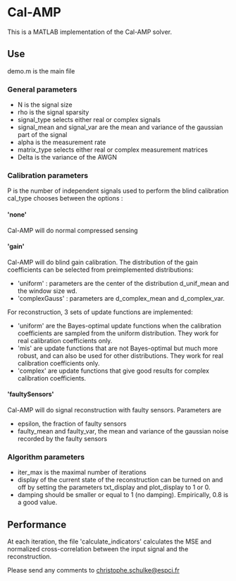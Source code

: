 # Cal-AMP
This is a MATLAB implementation of the Cal-AMP solver.

## Use
demo.m is the main file 
### General parameters
* N is the signal size
* rho is the signal sparsity
* signal_type selects either real or complex signals
* signal_mean and signal_var are the mean and variance of the gaussian part of the signal
* alpha is the measurement rate
* matrix_type selects either real or complex measurement matrices
* Delta is the variance of the AWGN

### Calibration parameters
 P is the number of independent signals used to perform the blind calibration
cal_type chooses between the options :
#### 'none'
Cal-AMP will do normal compressed sensing
#### 'gain'
Cal-AMP will do blind gain calibration. The distribution of the gain coefficients can be selected from preimplemented distributions: 
* 'uniform' : parameters are the center of the distribution d_unif_mean and the window size wd.
* 'complexGauss' : parameters are d_complex_mean and d_complex_var.

For reconstruction, 3 sets of update functions are implemented:
* 'uniform' are the Bayes-optimal update functions when the calibration coefficients are sampled from the uniform distribution. They work for real calibration coefficients only.
* 'mis' are update functions that are not Bayes-optimal but much more robust, and can also be used for other distributions. They work for real calibration coefficients only.
* 'complex' are update functions that give good results for complex calibration coefficients.

#### 'faultySensors' 
Cal-AMP will do signal reconstruction with faulty sensors.
Parameters are
* epsilon, the fraction of faulty sensors
* faulty_mean and faulty_var, the mean and variance of the gaussian noise recorded by the faulty sensors

### Algorithm parameters
* iter_max is the maximal number of iterations
* display of the current state of the reconstruction can be turned on and off by setting the parameters txt_display and plot_display to 1 or 0.
* damping should be smaller or equal to 1 (no damping). Empirically, 0.8 is a good value.

## Performance
At each iteration, the file 'calculate_indicators' calculates the MSE and normalized cross-correlation between the input signal and the reconstruction.

Please send any comments to christophe.schulke@espci.fr
